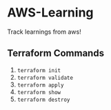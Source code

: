 # AWS-Learning

Track learnings from aws!

## Terraform Commands

1. `terraform init`
2. `terraform validate`
3. `terraform apply`
4. `terraform show`
5. `terraform destroy`
